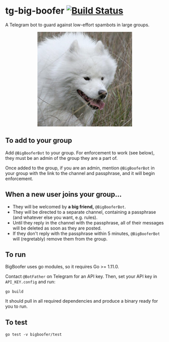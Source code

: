 # tg-big-boofer [![Build Status](https://travis-ci.org/OzuYatamutsu/tg-big-boofer.svg?branch=master)](https://travis-ci.org/OzuYatamutsu/tg-big-boofer)
A Telegram bot to guard against low-effort spambots in large groups.
<div align="center">
    <img src="https://raw.githubusercontent.com/OzuYatamutsu/tg-big-boofer/master/bigboofer.png" width="300" height="300" /><br />
</div>

## To add to your group
Add `@BigBooferBot` to your group. For enforcement to work (see below),
they must be an admin of the group they are a part of.

Once added to the group, if you are an admin, mention `@BigBooferBot` 
in your group with the link to the channel and passphrase, and it will 
begin enforcement.

## When a new user joins your group...
* They will be welcomed by **a big friend,** `@BigBooferBot`.
* They will be directed to a separate channel, containing a passphrase 
(and whatever else you want, e.g. rules).
* Until they reply in the channel with the passphrase, all of their messages 
will be deleted as soon as they are posted.
* If they don't reply with the passphrase within 5 minutes, `@BigBooferBot` 
will (regretably) remove them from the group.

## To run
BigBoofer uses go modules, so it requires Go >= 1.11.0.

Contact `@BotFather` on Telegram for an API key. Then, set your API key 
in `API_KEY.config` and run:

```
go build
```

It should pull in all required dependencies and produce a binary ready 
for you to run.

## To test
```
go test -v bigboofer/test
```